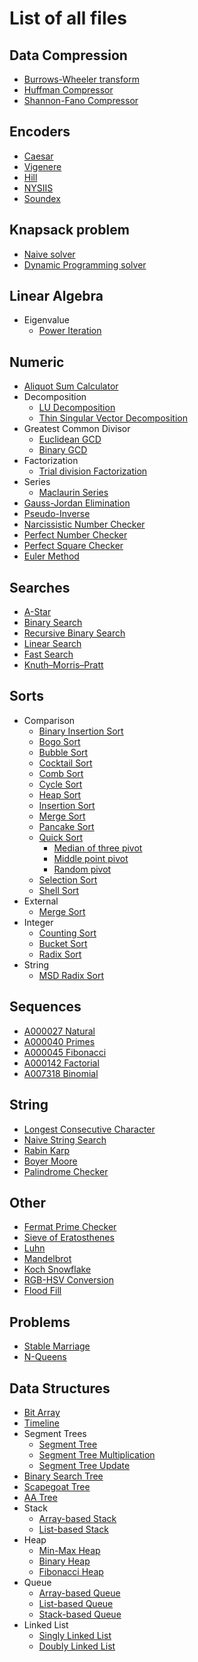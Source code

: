 # List of all files

## Data Compression
  * [Burrows-Wheeler transform](https://github.com/TheAlgorithms/C-Sharp/blob/master/Algorithms/DataCompression/BurrowsWheelerTransform.cs)
  * [Huffman Compressor](https://github.com/TheAlgorithms/C-Sharp/blob/master/Algorithms/DataCompression/HuffmanCompressor.cs)
  * [Shannon-Fano Compressor](https://github.com/TheAlgorithms/C-Sharp/blob/master/Algorithms/DataCompression/ShannonFanoCompressor.cs)
## Encoders
  * [Caesar](https://github.com/TheAlgorithms/C-Sharp/blob/master/Algorithms/Encoders/CaesarEncoder.cs)
  * [Vigenere](https://github.com/TheAlgorithms/C-Sharp/blob/master/Algorithms/Encoders/VigenereEncoder.cs)
  * [Hill](https://github.com/TheAlgorithms/C-Sharp/blob/master/Algorithms/Encoders/HillEncoder.cs)
  * [NYSIIS](https://github.com/TheAlgorithms/C-Sharp/blob/master/Algorithms/Encoders/NysiisEncoder.cs)
  * [Soundex](https://github.com/TheAlgorithms/C-Sharp/blob/master/Algorithms/Encoders/SoundexEncoder.cs)
## Knapsack problem
  * [Naive solver](https://github.com/TheAlgorithms/C-Sharp/blob/master/Algorithms/Knapsack/NaiveKnapsackSolver.cs)
  * [Dynamic Programming solver](https://github.com/TheAlgorithms/C-Sharp/blob/master/Algorithms/Knapsack/DynamicProgrammingKnapsackSolver.cs)
## Linear Algebra
  * Eigenvalue
    * [Power Iteration](https://github.com/TheAlgorithms/C-Sharp/blob/master/Algorithms/LinearAlgebra/Eigenvalue/PowerIteration.cs)
## Numeric
  * [Aliquot Sum Calculator](https://github.com/TheAlgorithms/C-Sharp/blob/master/Algorithms/Numeric/AliquotSumCalculator.cs)
  * Decomposition
    * [LU Decomposition](https://github.com/TheAlgorithms/C-Sharp/blob/master/Algorithms/Numeric/Decomposition/LU.cs)
    * [Thin Singular Vector Decomposition](https://github.com/TheAlgorithms/C-Sharp/blob/master/Algorithms/Numeric/Decomposition/ThinSVD.cs)
  * Greatest Common Divisor
    * [Euclidean GCD](https://github.com/TheAlgorithms/C-Sharp/blob/master/Algorithms/Numeric/GreatestCommonDivisor/EuclideanGreatestCommonDivisorFinder.cs)
    * [Binary GCD](https://github.com/TheAlgorithms/C-Sharp/blob/master/Algorithms/Numeric/GreatestCommonDivisor/BinaryGreatestCommonDivisorFinder.cs)
  * Factorization
    * [Trial division Factorization](https://github.com/TheAlgorithms/C-Sharp/blob/master/Algorithms/Numeric/Factorization/TrialDivisionFactorizer.cs)
  * Series
    * [Maclaurin Series](https://github.com/TheAlgorithms/C-Sharp/blob/master/Algorithms/Numeric/Series/Maclaurin.cs)
  * [Gauss-Jordan Elimination](https://github.com/TheAlgorithms/C-Sharp/blob/master/Algorithms/Numeric/GaussJordanElimination.cs)
  * [Pseudo-Inverse](https://github.com/TheAlgorithms/C-Sharp/blob/master/Algorithms/Numeric/Pseudoinverse/PseudoInverse.cs)
  * [Narcissistic Number Checker](https://github.com/TheAlgorithms/C-Sharp/blob/master/Algorithms/Numeric/NarcissisticNumberChecker.cs)
  * [Perfect Number Checker](https://github.com/TheAlgorithms/C-Sharp/blob/master/Algorithms/Numeric/PerfectNumberChecker.cs)
  * [Perfect Square Checker](https://github.com/TheAlgorithms/C-Sharp/blob/master/Algorithms/Numeric/PerfectSquareChecker.cs)
  * [Euler Method](https://github.com/TheAlgorithms/C-Sharp/blob/master/Algorithms/Numeric/EulerMethod.cs)
## Searches
  * [A-Star](https://github.com/TheAlgorithms/C-Sharp/blob/master/Algorithms/Search/AStar/AStar.cs)
  * [Binary Search](https://github.com/TheAlgorithms/C-Sharp/blob/master/Algorithms/Search/BinarySearcher.cs)
  * [Recursive Binary Search](https://github.com/TheAlgorithms/C-Sharp/blob/master/Algorithms/Search/RecursiveBinarySearcher.cs)
  * [Linear Search](https://github.com/TheAlgorithms/C-Sharp/blob/master/Algorithms/Search/LinearSearcher.cs)
  * [Fast Search](https://github.com/TheAlgorithms/C-Sharp/blob/master/Algorithms/Search/FastSearcher.cs)
  * [Knuth–Morris–Pratt](https://github.com/TheAlgorithms/C-Sharp/blob/master/Algorithms/Strings/KnuthMorrisPrattSearcher.cs)
## Sorts
  * Comparison
    * [Binary Insertion Sort](https://github.com/TheAlgorithms/C-Sharp/blob/master/Algorithms/Sorters/Comparison/BinaryInsertionSorter.cs)
    * [Bogo Sort](https://github.com/TheAlgorithms/C-Sharp/blob/master/Algorithms/Sorters/Comparison/BogoSorter.cs)
    * [Bubble Sort](https://github.com/TheAlgorithms/C-Sharp/blob/master/Algorithms/Sorters/Comparison/BubbleSorter.cs)
    * [Cocktail Sort](https://github.com/TheAlgorithms/C-Sharp/blob/master/Algorithms/Sorters/Comparison/CocktailSorter.cs)
    * [Comb Sort](https://github.com/TheAlgorithms/C-Sharp/blob/master/Algorithms/Sorters/Comparison/CombSorter.cs)
    * [Cycle Sort](https://github.com/TheAlgorithms/C-Sharp/blob/master/Algorithms/Sorters/Comparison/CycleSorter.cs)
    * [Heap Sort](https://github.com/TheAlgorithms/C-Sharp/blob/master/Algorithms/Sorters/Comparison/HeapSorter.cs)
    * [Insertion Sort](https://github.com/TheAlgorithms/C-Sharp/blob/master/Algorithms/Sorters/Comparison/InsertionSorter.cs)
    * [Merge Sort](https://github.com/TheAlgorithms/C-Sharp/blob/master/Algorithms/Sorters/Comparison/MergeSorter.cs)
    * [Pancake Sort](https://github.com/TheAlgorithms/C-Sharp/blob/master/Algorithms/Sorters/Comparison/PancakeSorter.cs)
    * [Quick Sort](https://github.com/TheAlgorithms/C-Sharp/blob/master/Algorithms/Sorters/Comparison/QuickSorter.cs)
      * [Median of three pivot](https://github.com/TheAlgorithms/C-Sharp/blob/master/Algorithms/Sorters/Comparison/MedianOfThreeQuickSorter.cs)
      * [Middle point pivot](https://github.com/TheAlgorithms/C-Sharp/blob/master/Algorithms/Sorters/Comparison/MiddlePointQuickSorter.cs)
      * [Random pivot](https://github.com/TheAlgorithms/C-Sharp/blob/master/Algorithms/Sorters/Comparison/RandomPivotQuickSorter.cs)
    * [Selection Sort](https://github.com/TheAlgorithms/C-Sharp/blob/master/Algorithms/Sorters/Comparison/SelectionSorter.cs)
    * [Shell Sort](https://github.com/TheAlgorithms/C-Sharp/blob/master/Algorithms/Sorters/Comparison/ShellSorter.cs)
  * External
    * [Merge Sort](https://github.com/TheAlgorithms/C-Sharp/blob/master/Algorithms/Sorters/External/ExternalMergeSorter.cs)
  * Integer
    * [Counting Sort](https://github.com/TheAlgorithms/C-Sharp/blob/master/Algorithms/Sorters/Integer/CountingSorter.cs)
    * [Bucket Sort](https://github.com/TheAlgorithms/C-Sharp/blob/master/Algorithms/Sorters/Integer/BucketSorter.cs)
    * [Radix Sort](https://github.com/TheAlgorithms/C-Sharp/blob/master/Algorithms/Sorters/Integer/RadixSorter.cs)
  * String
    * [MSD Radix Sort](https://github.com/TheAlgorithms/C-Sharp/blob/master/Algorithms/Sorters/String/MsdRadixStringSorter.cs)
## Sequences
  * [A000027 Natural](https://github.com/TheAlgorithms/C-Sharp/blob/master/Algorithms/Sequences/NaturalSequence.cs)
  * [A000040 Primes](https://github.com/TheAlgorithms/C-Sharp/blob/master/Algorithms/Sequences/PrimesSequence.cs)
  * [A000045 Fibonacci](https://github.com/TheAlgorithms/C-Sharp/blob/master/Algorithms/Sequences/FibonacciSequence.cs)
  * [A000142 Factorial](https://github.com/TheAlgorithms/C-Sharp/blob/master/Algorithms/Sequences/FactorialSequence.cs)
  * [A007318 Binomial](https://github.com/TheAlgorithms/C-Sharp/blob/master/Algorithms/Sequences/BinomialSequence.cs)
## String
  * [Longest Consecutive Character](https://github.com/TheAlgorithms/C-Sharp/blob/master/Algorithms/Strings/GeneralStringAlgorithms.cs)
  * [Naive String Search](https://github.com/TheAlgorithms/C-Sharp/blob/master/Algorithms/Strings/NaiveStringSearch.cs)
  * [Rabin Karp](https://github.com/TheAlgorithms/C-Sharp/blob/master/Algorithms/Strings/RabinKarp.cs)
  * [Boyer Moore](https://github.com/TheAlgorithms/C-Sharp/blob/master/Algorithms/Strings/BoyerMoore.cs)
  * [Palindrome Checker](https://github.com/TheAlgorithms/C-Sharp/blob/master/Algorithms/Strings/palindrome.cs)
## Other
  * [Fermat Prime Checker](https://github.com/TheAlgorithms/C-Sharp/blob/master/Algorithms/Other/FermatPrimeChecker.cs)
  * [Sieve of Eratosthenes](https://github.com/TheAlgorithms/C-Sharp/blob/master/Algorithms/Other/SieveOfEratosthenes.cs)
  * [Luhn](https://github.com/TheAlgorithms/C-Sharp/blob/master/Algorithms/Other/Luhn.cs)
  * [Mandelbrot](https://github.com/TheAlgorithms/C-Sharp/blob/master/Algorithms/Other/Mandelbrot.cs)
  * [Koch Snowflake](https://github.com/TheAlgorithms/C-Sharp/blob/master/Algorithms/Other/KochSnowflake.cs)
  * [RGB-HSV Conversion](https://github.com/TheAlgorithms/C-Sharp/blob/master/Algorithms/Other/RGBHSVConversion.cs)
  * [Flood Fill](https://github.com/TheAlgorithms/C-Sharp/blob/master/Algorithms/Other/FloodFill.cs)
## Problems
  * [Stable Marriage](https://github.com/TheAlgorithms/C-Sharp/blob/master/Algorithms/Problems/StableMarriage/GaleShapley.cs)
  * [N-Queens](https://github.com/TheAlgorithms/C-Sharp/blob/master/Algorithms/Problems/NQueens/BacktrackingNQueensSolver.cs)

## Data Structures
  * [Bit Array](https://github.com/TheAlgorithms/C-Sharp/blob/master/DataStructures/BitArray.cs)
  * [Timeline](https://github.com/TheAlgorithms/C-Sharp/blob/master/DataStructures/Timeline.cs)
  * Segment Trees
    * [Segment Tree](https://github.com/TheAlgorithms/C-Sharp/blob/master/DataStructures/SegmentTrees/SegmentTree.cs)
    * [Segment Tree Multiplication](https://github.com/TheAlgorithms/C-Sharp/blob/master/DataStructures/SegmentTrees/SegmentTreeApply.cs)
    * [Segment Tree Update](https://github.com/TheAlgorithms/C-Sharp/blob/master/DataStructures/SegmentTrees/SegmentTreeUpdate.cs)  
  * [Binary Search Tree](https://github.com/TheAlgorithms/C-Sharp/blob/master/DataStructures/BinarySearchTree/BinarySearchTree.cs)
  * [Scapegoat Tree](https://github.com/TheAlgorithms/C-Sharp/blob/master/DataStructures/ScapegoatTree/ScapegoatTree.cs)
  * [AA Tree](https://github.com/TheAlgorithms/C-Sharp/blob/master/DataStructures/AATree/AATree.cs)
  * Stack
    * [Array-based Stack](https://github.com/TheAlgorithms/C-Sharp/blob/master/DataStructures/Stack/ArrayBasedStack.cs)
    * [List-based Stack](https://github.com/TheAlgorithms/C-Sharp/blob/master/DataStructures/Stack/ListBasedStack.cs)
  * Heap
    * [Min-Max Heap](https://github.com/TheAlgorithms/C-Sharp/blob/master/DataStructures/Heap/MinMaxHeap.cs)
    * [Binary Heap](https://github.com/TheAlgorithms/C-Sharp/blob/master/DataStructures/Heap/BinaryHeap.cs)
    * [Fibonacci Heap](https://github.com/TheAlgorithms/C-Sharp/blob/master/DataStructures/Heap/FibonacciHeap/FibonacciHeap.cs)
  * Queue
    * [Array-based Queue](https://github.com/TheAlgorithms/C-Sharp/blob/master/DataStructures/Queue/ArrayBasedQueue.cs)
    * [List-based Queue](https://github.com/TheAlgorithms/C-Sharp/blob/master/DataStructures/Queue/ListBasedQueue.cs)
    * [Stack-based Queue](https://github.com/TheAlgorithms/C-Sharp/blob/master/DataStructures/Queue/StackBasedQueue.cs)
  * Linked List
    * [Singly Linked List](https://github.com/TheAlgorithms/C-Sharp/blob/master/DataStructures/LinkedList/SinglyLinkedList/SinglyLinkedList.cs)
    * [Doubly Linked List](https://github.com/TheAlgorithms/C-Sharp/blob/master/DataStructures/LinkedList/DoublyLinkedList/DoublyLinkedList.cs)
